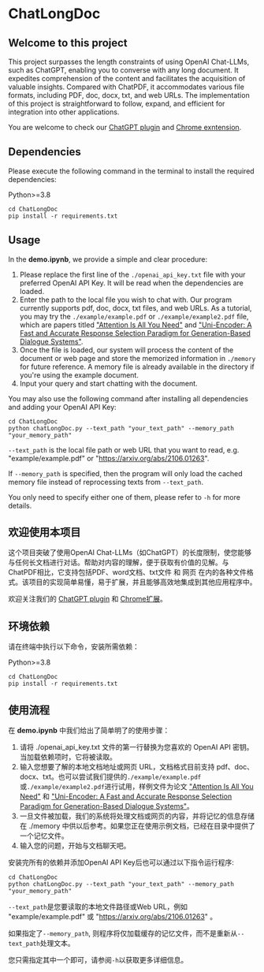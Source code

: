 # ChatLongDoc

## Welcome to this project

This project surpasses the length constraints of using OpenAI Chat-LLMs, such as ChatGPT, enabling you to converse with any long document. It expedites comprehension of the content and facilitates the acquisition of valuable insights. Compared with ChatPDF, it accommodates various file formats, including PDF, doc, docx, txt, and web URLs. The implementation of this project is straightforward to follow, expand, and efficient for integration into other applications.

You are welcome to check our [ChatGPT plugin](https://chat.openai.com/?model=gpt-4-plugins) and [Chrome exntension](https://www.webpilot.ai/).

## Dependencies

Please execute the following command in the terminal to install the required dependencies:

Python>=3.8

```shell
cd ChatLongDoc
pip install -r requirements.txt
```

## Usage

In the **demo.ipynb**, we provide a simple and clear procedure:

1. Please replace the first line of the `./openai_api_key.txt` file with your preferred OpenAI API Key. It will be read when the dependencies are loaded.
2. Enter the path to the local file you wish to chat with. Our program currently supports pdf, doc, docx, txt files, and web URLs. As a tutorial, you may try the `./example/example.pdf` or `./example/example2.pdf` file, which are papers titled ["Attention Is All You Need"](https://arxiv.org/abs/1706.03762) and ["Uni-Encoder: A Fast and Accurate Response Selection Paradigm for Generation-Based Dialogue Systems"](https://arxiv.org/abs/2106.01263).
3. Once the file is loaded, our system will process the content of the document or web page and store the memorized information in `./memory` for future reference. A memory file is already available in the directory if you're using the example document.
4. Input your query and start chatting with the document.

You may also use the following command after installing all dependencies and adding your OpenAI API Key:
```shell
cd ChatLongDoc
python chatLongDoc.py --text_path "your_text_path" --memory_path "your_memory_path"
```
`--text_path` is the local file path or web URL that you want to read, e.g. "example/example.pdf" or "https://arxiv.org/abs/2106.01263".

If `--memory_path` is specified, then the program will only load the cached memory file instead of reprocessing texts from `--text_path`.

You only need to specify either one of them, please refer to `-h` for more details.

## 欢迎使用本项目

这个项目突破了使用OpenAI Chat-LLMs（如ChatGPT）的长度限制，使您能够与任何长文档进行对话。帮助对内容的理解，便于获取有价值的见解。与ChatPDF相比，它支持包括PDF、word文档、txt文件 和 网页 在内的各种文件格式。该项目的实现简单易懂，易于扩展，并且能够高效地集成到其他应用程序中。

欢迎关注我们的 [ChatGPT plugin](https://chat.openai.com/?model=gpt-4-plugins) 和 [Chrome扩展](https://www.webpilot.ai/)。

## 环境依赖

请在终端中执行以下命令，安装所需依赖：

Python>=3.8

```shell
cd ChatLongDoc
pip install -r requirements.txt
```

## 使用流程

在 **demo.ipynb** 中我们给出了简单明了的使用步骤：

1. 请将 ./openai_api_key.txt 文件的第一行替换为您喜欢的 OpenAI API 密钥。当加载依赖项时，它将被读取。
2. 输入您想要了解的本地文档地址或网页 URL，文档格式目前支持 pdf、doc、docx、txt。也可以尝试我们提供的`./example/example.pdf`或`./example/example2.pdf`进行试用，样例文件为论文 ["Attention Is All You Need"](https://arxiv.org/abs/1706.03762) 和 ["Uni-Encoder: A Fast and Accurate Response Selection Paradigm for Generation-Based Dialogue Systems"](https://arxiv.org/abs/2106.01263)。
3. 一旦文件被加载，我们的系统将处理文档或网页的内容，并将记忆的信息存储在 ./memory 中供以后参考。如果您正在使用示例文档，已经在目录中提供了一个记忆文件。
4. 输入您的问题，开始与文档聊天吧。

安装完所有的依赖并添加OpenAI API Key后也可以通过以下指令运行程序:
```shell
cd ChatLongDoc
python chatLongDoc.py --text_path "your_text_path" --memory_path "your_memory_path"
```
`--text_path`是您要读取的本地文件路径或Web URL，例如 "example/example.pdf" 或 "https://arxiv.org/abs/2106.01263" 。

如果指定了`--memory_path`, 则程序将仅加载缓存的记忆文件，而不是重新从`--text_path`处理文本。

您只需指定其中一个即可，请参阅`-h`以获取更多详细信息。
